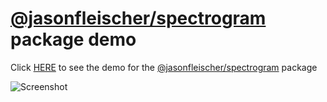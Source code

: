 # [@jasonfleischer/spectrogram](https://www.npmjs.com/package/@jasonfleischer/spectrogram) package demo

Click [HERE](https://jasonfleischer.github.io/npm-spectrogram-demo/) to see the demo for the [@jasonfleischer/spectrogram](https://www.npmjs.com/package/@jasonfleischer/spectrogram) package

![Screenshot](https://jasonfleischer.github.io/npm-spectrogram-demo/screenshot/screen.png "Screenshot")
